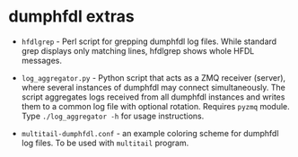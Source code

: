 # dumphfdl extras

- `hfdlgrep` - Perl script for grepping dumphfdl log files. While standard grep displays only matching lines, hfdlgrep shows whole HFDL messages.

- `log_aggregator.py` - Python script that acts as a ZMQ receiver (server), where several instances of dumphfdl may connect simultaneously. The script aggregates logs received from all dumphfdl instances and writes them to a common log file with optional rotation. Requires `pyzmq` module. Type `./log_aggregator -h` for usage instructions.

- `multitail-dumphfdl.conf` - an example coloring scheme for dumphfdl log files.  To be used with `multitail` program.
